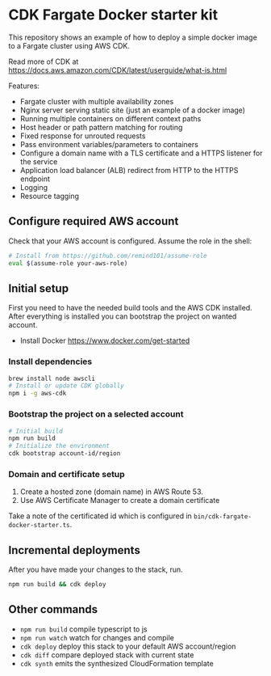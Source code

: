 # CDK Fargate Docker starter kit

This repository shows an example of how to deploy a simple docker image to a Fargate cluster using AWS CDK.

Read more of CDK at <https://docs.aws.amazon.com/CDK/latest/userguide/what-is.html>

Features:

* Fargate cluster with multiple availability zones
* Nginx server serving static site (just an example of a docker image)
* Running multiple containers on different context paths
* Host header or path pattern matching for routing
* Fixed response for unrouted requests
* Pass environment variables/parameters to containers
* Configure a domain name with a TLS certificate and a HTTPS listener for the service
* Application load balancer (ALB) redirect from HTTP to the HTTPS endpoint
* Logging
* Resource tagging

## Configure required AWS account

Check that your AWS account is configured. Assume the role in the shell:

```bash
# Install from https://github.com/remind101/assume-role
eval $(assume-role your-aws-role)
```

## Initial setup

First you need to have the needed build tools and the AWS CDK installed.
After everything is installed you can bootstrap the project on wanted account.

* Install Docker <https://www.docker.com/get-started>

### Install dependencies

```bash
brew install node awscli
# Install or update CDK globally
npm i -g aws-cdk
```

### Bootstrap the project on a selected account

```bash
# Initial build
npm run build
# Initialize the environment
cdk bootstrap account-id/region
```

### Domain and certificate setup

1. Create a hosted zone (domain name) in AWS Route 53.
2. Use AWS Certificate Manager to create a domain certificate

Take a note of the certificated id which is configured in `bin/cdk-fargate-docker-starter.ts`.

## Incremental deployments

After you have made your changes to the stack, run.

```bash
npm run build && cdk deploy
```

## Other commands

* `npm run build`   compile typescript to js
* `npm run watch`   watch for changes and compile
* `cdk deploy`      deploy this stack to your default AWS account/region
* `cdk diff`        compare deployed stack with current state
* `cdk synth`       emits the synthesized CloudFormation template
